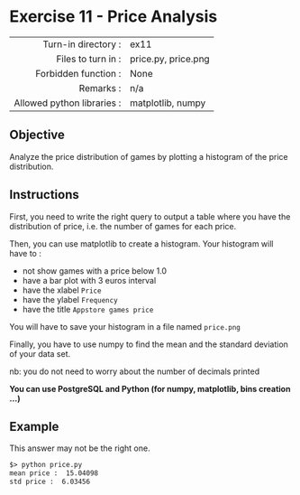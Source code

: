 # Exercise 11 - Price Analysis

|                         |                    |
| -----------------------:| ------------------ |
|   Turn-in directory :    |  ex11              |
|   Files to turn in :    |  price.py, price.png |
|   Forbidden function :  |  None              |
|   Remarks :             |  n/a               |
|   Allowed python libraries : |  matplotlib, numpy |

## Objective

Analyze the price distribution of games by plotting a histogram of the price distribution. 

## Instructions

First, you need to write the right query to output a table where you have the distribution of price, i.e. the number of games for each price. 

Then, you can use matplotlib to create a histogram. Your histogram will have to :
- not show games with a price below 1.0
- have a bar plot with 3 euros interval
- have the xlabel `Price`
- have the ylabel `Frequency`
- have the title `Appstore games price`

You will have to save your histogram in a file named `price.png`

Finally, you have to use numpy to find the mean and the standard deviation of your data set.

nb: you do not need to worry about the number of decimals printed

**You can use PostgreSQL and Python (for numpy, matplotlib, bins creation ...)**


## Example

This answer may not be the right one.

```txt
$> python price.py
mean price :  15.04098
std price :  6.03456
```